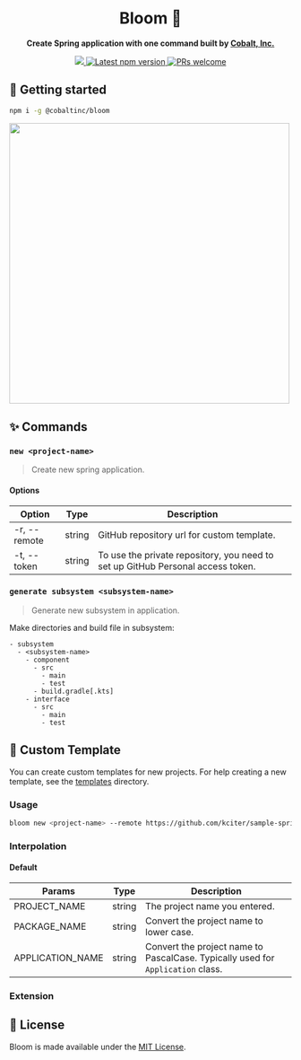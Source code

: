 <h1 align='center'>
  Bloom 🌼
</h1>

<p align="center"><strong>Create Spring application with one command built by <a href="https://cobalt.run">Cobalt, Inc.</a></strong></p>

<p align='center'>
  <a href="https://cobalt.run">
    <img src="https://badgen.net/badge/icon/Made%20by%20Cobalt?icon=https://caple-static.s3.ap-northeast-2.amazonaws.com/cobalt-badge.svg&label&color=5B69C3&labelColor=414C9A" />
  </a>
  <a href='https://www.npmjs.com/package/@cobaltinc/bloom'>
    <img src='https://img.shields.io/npm/v/@cobaltinc/bloom.svg' alt='Latest npm version'>
  </a>
  <a href="https://github.com/cobaltinc/bloom/blob/master/.github/CONTRIBUTING.md">
    <img src="https://img.shields.io/badge/PRs-welcome-brightgreen.svg" alt="PRs welcome" />
  </a>
</p>

## :rocket: Getting started

```bash
npm i -g @cobaltinc/bloom
```

<img src="https://user-images.githubusercontent.com/3623695/141818097-1890328d-56a0-4717-852a-546e9153ed11.gif" width="500px" />

## :sparkles: Commands

### `new <project-name>`
> Create new spring application.

#### Options
| Option | Type | Description |
| ------ | ---- | ----------- |
| -r, --remote | string | GitHub repository url for custom template. |
| -t, --token | string | To use the private repository, you need to set up GitHub Personal access token. |

### `generate subsystem <subsystem-name>`
> Generate new subsystem in application.

Make directories and build file in subsystem:
```
- subsystem
  - <subsystem-name>
    - component
      - src
        - main
        - test
      - build.gradle[.kts]
    - interface
      - src
        - main
        - test
```

## :bookmark: Custom Template

You can create custom templates for new projects. For help creating a new template, see the [templates]('./templates) directory.

### Usage

```bash
bloom new <project-name> --remote https://github.com/kciter/sample-spring-template.git
```

### Interpolation

#### Default

| Params | Type | Description |
| ------ | ---- | ----------- |
| PROJECT_NAME | string | The project name you entered. |
| PACKAGE_NAME | string | Convert the project name to lower case. |
| APPLICATION_NAME | string | Convert the project name to PascalCase. Typically used for `Application` class. |

### Extension



## :page_facing_up: License

Bloom is made available under the [MIT License](./LICENSE).
